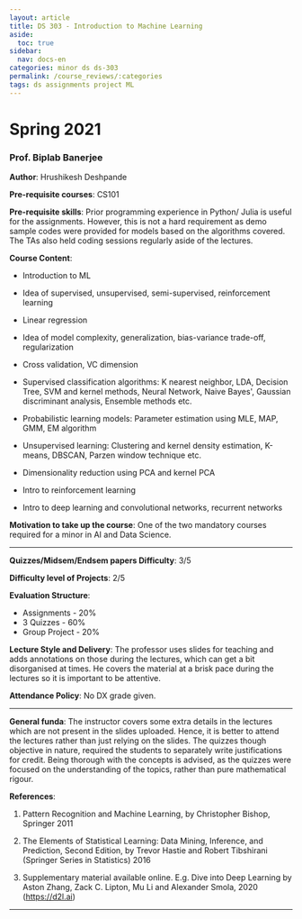 ```yaml
---
layout: article
title: DS 303 - Introduction to Machine Learning
aside:
  toc: true
sidebar:
  nav: docs-en
categories: minor ds ds-303
permalink: /course_reviews/:categories
tags: ds assignments project ML
---
```


# Spring 2021
### Prof. Biplab Banerjee
**Author**: Hrushikesh Deshpande


**Pre-requisite courses**: CS101

**Pre-requisite skills**: 
Prior programming experience in Python/ Julia is useful for the assignments. However, this is not a hard requirement as demo sample codes were provided for models based on the algorithms covered. The TAs also held coding sessions regularly aside of the lectures.

**Course Content**:
- Introduction to ML

- Idea of supervised, unsupervised, semi-supervised, reinforcement learning

- Linear regression

- Idea of model complexity, generalization, bias-variance trade-off, regularization

- Cross validation, VC dimension

- Supervised classification algorithms: K nearest neighbor, LDA, Decision Tree, SVM and kernel methods, Neural Network, Naive Bayes', Gaussian discriminant analysis, Ensemble methods etc.

- Probabilistic learning models: Parameter estimation using MLE, MAP, GMM, EM algorithm

- Unsupervised learning: Clustering and kernel density estimation, K-means, DBSCAN, Parzen window technique etc.

- Dimensionality reduction using PCA and kernel PCA

- Intro to reinforcement learning

- Intro to deep learning and convolutional networks, recurrent networks

**Motivation to take up the course**:
One of the two mandatory courses required for a minor in AI and Data Science.

---

**Quizzes/Midsem/Endsem papers Difficulty**: 3/5

**Difficulty level of Projects**: 2/5

**Evaluation Structure**: 
- Assignments - 20%
- 3 Quizzes - 60%
- Group Project - 20%

**Lecture Style and Delivery**:
The professor uses slides for teaching and adds annotations on those during the lectures, which can get a bit disorganised at times. He covers the material at a brisk pace during the lectures so it is important to be attentive.


**Attendance Policy**: No DX grade given.

---

**General funda**:
The instructor covers some extra details in the lectures which are not present in the slides uploaded. Hence, it is better to attend the lectures rather than just relying on the slides. The quizzes though objective in nature, required the students to separately write justifications for credit. Being thorough with the concepts is advised, as the quizzes were focused on the understanding of the topics, rather than pure mathematical rigour.

**References**:
1. Pattern Recognition and Machine Learning, by Christopher Bishop, Springer 2011

2. The Elements of Statistical Learning: Data Mining, Inference, and Prediction, Second Edition, by Trevor Hastie and Robert Tibshirani (Springer Series in Statistics) 2016

3. Supplementary material available online. E.g. Dive into Deep Learning by Aston Zhang, Zack C. Lipton, Mu Li and Alexander Smola, 2020 (https://d2l.ai)

---

